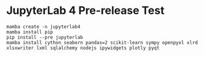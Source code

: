 # JupyterLab 4 Pre-release Test

```
mamba create -n jupyterlab4
mamba install pip
pip install --pre jupyterlab
mamba install cython seaborn pandas=2 scikit-learn sympy openpyxl xlrd xlsxwriter lxml sqlalchemy nodejs ipywidgets plotly pyqt
```
